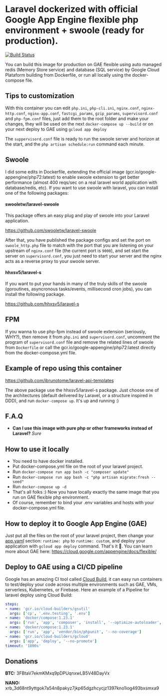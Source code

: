 # Laravel dockerized with official Google App Engine flexible php environment + swoole (ready for production).

[![Build Status](https://semaphoreci.com/api/v1/ibrunotome/docker-laravel-appengine/branches/master/badge.svg)](https://semaphoreci.com/ibrunotome/docker-laravel-appengine)

You can build this image for production on GAE flexible using auto managed redis (Memory Store service) and database 
(SQL service) by Google Cloud Plataform building from Dockerfile, or run all locally using the docker-compose file.

## Tips to customization

With this container you can edit `php.ini`, `php-cli.ini`, `nginx.conf`, `nginx-http.conf`, `nginx-app.conf`, `fastcgi_params`, 
`gzip_params`, `supervisord.conf` and `php-fpm.conf` files, just add them to the root folder and make your changes, 
they will be used on the next `docker-compose up --build` or on your next deploy to GAE using `gcloud app deploy`

The `suppervisord.conf` file is ready to run the swoole server and horizon at the start, and 
the `php artisan schedule:run` command each minute.

## Swoole

I did some edits in Dockerfile, extending the official image (gcr.io/google-appengine/php72:latest) to enable 
swoole extension to get better performance (almost 400 reqs/sec on a real laravel world application with database/redis, etc). 
If you want to use swoole with laravel, you can install one of the following packages: 

#### swooletw/laravel-swoole

This package offers an easy plug and play of swoole into your Laravel application.

https://github.com/swooletw/laravel-swoole 

After that, you have published the package configs and set the port on `swoole_http.php` file to match with the port that
you are listening on your upstream of `nginx.conf` file (the current port is `9000`), and set start the server on 
`supervisord.conf`, you just need to start your server and the nginx acts as a reverse proxy to your swoole server.

#### hhxsv5/laravel-s

If you want to put your hands in many of the truly skills of the swoole (goroutines, asyncronous tasks/events, 
millisecond cron jobs), you can install the following package.

https://github.com/hhxsv5/laravel-s


## FPM

If you wanna to use php-fpm instead of swoole extension (seriously, WHY?), then remove it from `php.ini` and 
`supervisord.conf`, uncomment the program of `supervisord.conf` file and remove the related lines of swoole from 
`Dockerfile` or call the gcr.io/google-appengine/php72:latest directly from the docker-compose.yml file.

## Example of repo using this container

https://github.com/ibrunotome/laravel-api-templates

The above package use the hhxsv5/laravel-s package. Just choose one of the architectures 
(default delivered by Laravel, or a structure inspired in DDD), and run `docker-compose up`. It's up and running :)

## F.A.Q

- **Can I use this image with pure php or other frameworks instead of Laravel?** *Sure*

## How to use it locally

- You need to have docker installed.
- Put docker-compose.yml file on the root of your laravel project.
- Run ```docker-compose run app bash -c "composer update"```
- Run ```docker-compose run app bash -c "php artisan migrate:fresh --seed"```
- Run ```docker-compose up -d```
- That's all folks :) Now you have locally exactly the same image that you run on GAE flexible php environment.
- Of course, remember to bind your .env variables and hosts with your docker-compose.yml file.

## How to deploy it to Google App Engine (GAE)

Just put all the files on the root of your laravel project, then change your [app.yaml](https://cloud.google.com/appengine/docs/flexible/php/configuring-your-app-with-app-yaml) section: `runtime: php` to `runtime: custom`, and deploy your application with `gcloud app deploy` command. That's it 🎉. You can learn more about GAE here: https://cloud.google.com/appengine/docs/flexible/

## Deploy to GAE using a CI/CD pipeline

Google has an amazing CI tool called [Cloud Build](https://cloud.google.com/cloud-build/), it can easy run containers to test/deploy your code  across multiple environments such as GAE, VMs, serverless, Kubernetes, or Firebase. Here an example of a Pipeline for laravel deploy using Cloud Build:

```yaml
steps:
- name: 'gcr.io/cloud-builders/gsutil'
  args: ['cp', '.env.testing', '.env']
- name: 'docker/compose:1.23.1'
  args: ['run', 'app', 'composer', 'install', '--optimize-autoloader', '--no-interaction', '--no-ansi', '--no-progress', '--no-scripts', '--prefer-dist']
- name: 'docker/compose:1.23.1'
  args: ['run', 'app', 'vendor/bin/phpunit', '--no-coverage']
- name: 'gcr.io/cloud-builders/gcloud'
  args: ['app', 'deploy', '--no-promote']
timeout: '1800s'
```

## Donations

**BTC:** 3FBtaV7ekmKMxq9pDPUqnxwLB5V48DayVx

**NANO:** xrb_3d68nt9yttgok7a54n8pakyz7jkp65dgzhcycjz1397kno1iog493bxsmxa9
